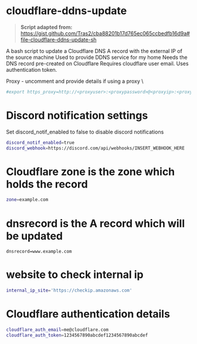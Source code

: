 # cloudflare-ddns-update

> **Script adapted from:** \
> https://gist.github.com/Tras2/cba88201b17d765ec065ccbedfb16d9a#file-cloudflare-ddns-update-sh

A bash script to update a Cloudflare DNS A record with the external IP of the source machine
Used to provide DDNS service for my home
Needs the DNS record pre-created on Cloudflare
Requires cloudflare user email.
Uses authentication token.


Proxy - uncomment and provide details if using a proxy \
```bash
#export https_proxy=http://<proxyuser>:<proxypassword>@<proxyip>:<proxyport>
```

# Discord notification settings
Set discord_notif_enabled to false to disable discord notifications
```bash
discord_notif_enabled=true
discord_webhook=https://discord.com/api/webhooks/INSERT_WEBHOOK_HERE
```
# Cloudflare zone is the zone which holds the record
```bash
zone=example.com
```

# dnsrecord is the A record which will be updated
```
dnsrecord=www.example.com
```

# website to check internal ip
```bash
internal_ip_site='https://checkip.amazonaws.com'
```

# Cloudflare authentication details
```bash
cloudflare_auth_email=me@cloudflare.com
cloudflare_auth_token=1234567890abcdef1234567890abcdef
```
